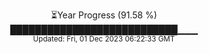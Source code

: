 <p align="center">
⏳Year Progress (91.58 %) <br>
███████████████████████████▁▁▁ <br>
<sub>Updated: Fri, 01 Dec 2023 06:22:33 GMT</sub>
</p>


